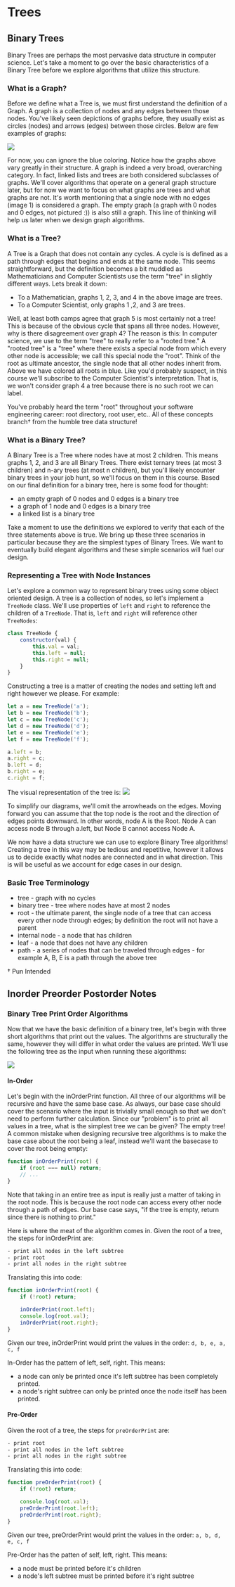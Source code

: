 # Trees

## Binary Trees

Binary Trees are perhaps the most pervasive data structure in computer science. Let's take a moment to go over the basic characteristics of a Binary Tree before we explore algorithms that utilize this structure.

### **What is a Graph?**

Before we define what a Tree is, we must first understand the definition of a Graph. A graph is a collection of nodes and any edges between those nodes. You've likely seen depictions of graphs before, they usually exist as circles (nodes) and arrows (edges) between those circles. Below are few examples of graphs:

![](https://s3-us-west-1.amazonaws.com/appacademy-open-assets/data_structures_algorithms/trees/images/graphs.png)

For now, you can ignore the blue coloring. Notice how the graphs above vary greatly in their structure. A graph is indeed a very broad, overarching category. In fact, linked lists and trees are both considered subclasses of graphs. We'll cover algorithms that operate on a general graph structure later, but for now we want to focus on what graphs are trees and what graphs are not. It's worth mentioning that a single node with no edges (image 1) is considered a graph. The empty graph (a graph with 0 nodes and 0 edges, not pictured :)) is also still a graph. This line of thinking will help us later when we design graph algorithms.

### **What is a Tree?**

A Tree is a Graph that does not contain any cycles. A cycle is is defined as a path through edges that begins and ends at the same node. This seems straightforward, but the definition becomes a bit muddled as Mathematicians and Computer Scientists use the term "tree" in slightly different ways. Lets break it down:
* To a Mathematician, graphs 1, 2, 3, and 4 in the above image are trees.
* To a Computer Scientist, only graphs 1 ,2, and 3 are trees.

Well, at least both camps agree that graph 5 is most certainly not a tree! This is because of the obvious cycle that spans all three nodes. However, why is there disagreement over graph 4? The reason is this: In computer science, we use to the term "tree" to really refer to a "rooted tree." A "rooted tree" is a "tree" where there exists a special node from which every other node is accessible; we call this special node the "root". Think of the root as ultimate ancestor, the single node that all other nodes inherit from. Above we have colored all roots in blue. Like you'd probably suspect, in this course we'll subscribe to the Computer Scientist's interpretation. That is, we won't consider graph 4 a tree because there is no such root we can label.

You've probably heard the term "root" throughout your software engineering career: root directory, root user, etc.. All of these concepts branch† from the humble tree data structure!

### **What is a Binary Tree?**

A Binary Tree is a Tree where nodes have at most 2 children. This means graphs 1, 2, and 3 are all Binary Trees. There exist ternary trees (at most 3 children) and n-ary trees (at most n children), but you'll likely encounter binary trees in your job hunt, so we'll focus on them in this course. Based on our final definition for a binary tree, here is some food for thought:
* an empty graph of 0 nodes and 0 edges is a binary tree
* a graph of 1 node and 0 edges is a binary tree
* a linked list is a binary tree

Take a moment to use the definitions we explored to verify that each of the three statements above is true. We bring up these three scenarios in particular because they are the simplest types of Binary Trees. We want to eventually build elegant algorithms and these simple scenarios will fuel our design.

### **Representing a Tree with Node Instances**

Let's explore a common way to represent binary trees using some object oriented design. A tree is a collection of nodes, so let's implement a `TreeNode` class. We'll use properties of `left` and `right` to reference the children of a `TreeNode`. That is, `left` and `right` will reference other `TreeNodes`:
```js
class TreeNode {
    constructor(val) {
        this.val = val;
        this.left = null;
        this.right = null;
    }
}
```

Constructing a tree is a matter of creating the nodes and setting left and right however we please. For example:
```js
let a = new TreeNode('a');
let b = new TreeNode('b');
let c = new TreeNode('c');
let d = new TreeNode('d');
let e = new TreeNode('e');
let f = new TreeNode('f');

a.left = b;
a.right = c;
b.left = d;
b.right = e;
c.right = f;
```

The visual representation of the tree is:
![](https://s3-us-west-1.amazonaws.com/appacademy-open-assets/data_structures_algorithms/trees/images/graph_a.png)

To simplify our diagrams, we'll omit the arrowheads on the edges. Moving forward you can assume that the top node is the root and the direction of edges points downward. In other words, node A is the Root. Node A can access node B through a.left, but Node B cannot access Node A.

We now have a data structure we can use to explore Binary Tree algorithms! Creating a tree in this way may be tedious and repetitive, however it allows us to decide exactly what nodes are connected and in what direction. This is will be useful as we account for edge cases in our design.

### **Basic Tree Terminology**
* tree - graph with no cycles
* binary tree - tree where nodes have at most 2 nodes
* root - the ultimate parent, the single node of a tree that can access every other node through edges; by definition the root will not have a parent
* internal node - a node that has children
* leaf - a node that does not have any children
* path - a series of nodes that can be traveled through edges - for example A, B, E is a path through the above tree

† Pun Intended


## Inorder Preorder Postorder Notes

### **Binary Tree Print Order Algorithms**

Now that we have the basic definition of a binary tree, let's begin with three short algorithms that print out the values. The algorithms are structurally the same, however they will differ in what order the values are printed. We'll use the following tree as the input when running these algorithms:

![](https://s3-us-west-1.amazonaws.com/appacademy-open-assets/data_structures_algorithms/trees/images/graph_a.png)

#### **In-Order**

Let's begin with the inOrderPrint function. All three of our algorithms will be recursive and have the same base case. As always, our base case should cover the scenario where the input is trivially small enough so that we don't need to perform further calculation. Since our "problem" is to print all values in a tree, what is the simplest tree we can be given? The empty tree! A common mistake when designing recursive tree algorithms is to make the base case about the root being a leaf, instead we'll want the basecase to cover the root being empty:
```js
function inOrderPrint(root) {
    if (root === null) return;
    // ...
}
```

Note that taking in an entire tree as input is really just a matter of taking in the root node. This is because the root node can access every other node through a path of edges. Our base case says, "if the tree is empty, return since there is nothing to print."

Here is where the meat of the algorithm comes in. Given the root of a tree, the steps for inOrderPrint are:
```cmd
- print all nodes in the left subtree
- print root
- print all nodes in the right subtree
```

Translating this into code:
```js
function inOrderPrint(root) {
    if (!root) return;

    inOrderPrint(root.left);
    console.log(root.val);
    inOrderPrint(root.right);
}
```

Given our tree, inOrderPrint would print the values in the order: `d, b, e, a, c, f`

In-Order has the pattern of left, self, right. This means:
* a node can only be printed once it's left subtree has been completely printed.
* a node's right subtree can only be printed once the node itself has been printed.

#### **Pre-Order**

Given the root of a tree, the steps for `preOrderPrint` are:
```cmd
- print root
- print all nodes in the left subtree
- print all nodes in the right subtree
```

Translating this into code:
```js
function preOrderPrint(root) {
    if (!root) return;

    console.log(root.val);
    preOrderPrint(root.left);
    preOrderPrint(root.right);
}
```

Given our tree, preOrderPrint would print the values in the order: `a, b, d, e, c, f`

Pre-Order has the patten of self, left, right. This means:
* a node must be printed before it's children
* a node's left subtree must be printed before it's right subtree